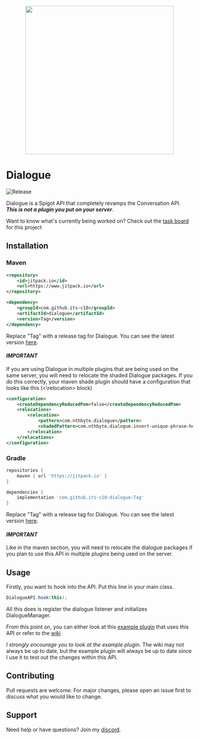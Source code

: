 <p align="center">
  <img 
    width="400"
    height="400"
    src="https://user-images.githubusercontent.com/39465461/158046869-2d4b465c-99f0-4c88-ac26-63284f153adc.png"
  >
</p>

<!-- https://www.makeareadme.com/ -->

# Dialogue

![Release](https://jitpack.io/v/nthByte-LLC/dialogue.svg)

Dialogue is a Spigot API that completely revamps the Conversation API. <b><i>This is not a plugin you put on your
server</b></i>.

Want to know what's currently being worked on? Check out
the <a href="https://calebowens.youtrack.cloud/projects/9fdf6ba0-79d6-4879-9dfc-0fcf98a7e31a">task board</a> for this
project

## Installation

### Maven

```xml
<repository>
    <id>jitpack.io</id>
    <url>https://www.jitpack.io</url>
</repository>
```

```xml
<dependency>
    <groupId>com.github.its-c10</groupId>
    <artifactId>dialogue</artifactId>
    <version>Tag</version>
</dependency>
```

Replace "Tag" with a release tag for Dialogue. You can see the latest
version <a href="https://github.com/nthByte-LLC/dialogue/releases">here</a>.

#### _IMPORTANT_
If you are using Dialogue in multiple plugins that are being used on the same server, you will need to relocate the shaded Dialogue packages.
If you do this correctly, your maven shade plugin should have a configuration that looks like this (<\relocation\> block)
```xml
<configuration>
    <createDependencyReducedPom>false</createDependencyReducedPom>
    <relocations>
        <relocation>
            <pattern>com.nthbyte.dialogue</pattern>
            <shadedPattern>com.nthbyte.dialogue.insert-unique-phrase-here</shadedPattern>
        </relocation>
    </relocations>
</configuration>
```

### Gradle

```gradle
repositories {
    maven { url 'https://jitpack.io' }
}
```

```gradle
dependencies {
    implementation 'com.github.its-c10:dialogue:Tag'
}
```

Replace "Tag" with a release tag for Dialogue. You can see the latest
version <a href="https://github.com/nthByte-LLC/dialogue/releases">here</a>.

#### _IMPORTANT_
Like in the maven section, you will need to relocate the dialogue packages if you plan to use this API in multiple plugins being used on the server.
## Usage

Firstly, you want to hook into the API. Put this line in your main class.

```java
DialogueAPI.hook(this);
```

All this does is register the dialogue listener and initializes DialogueManager.

From this point on, you can either look at this <a href="https://github.com/nthByte-LLC/dialogue-example">example
plugin</a> that uses this API or refer to the <a href="https://github.com/nthByte-LLC/dialogue/wiki">wiki</a>

_I strongly encourage you to look at the example plugin_. The wiki may not always be up to date, but the example plugin
will always be up to date since I use it to test out the changes within this API.

## Contributing

Pull requests are welcome. For major changes, please open an issue first to discuss what you would like to change.

## Support

Need help or have questions? Join my <a href="https://discord.gg/ZP2xxC52An">discord</a>.





